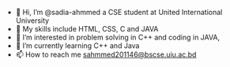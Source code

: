 - 👋 Hi, I’m @sadia-ahmmed a CSE student at United International University 
- 💞️ My skills include HTML, CSS, C and JAVA
- 👀 I’m interested in problem solving in C++ and coding in JAVA,
- 🌱 I’m currently learning C++ and  Java 
- 📫 How to reach me sahmmed201146@bscse.uiu.ac.bd

<!---
sadia-ahmmed/sadia-ahmmed is a ✨ special ✨ repository because its `README.md` (this file) appears on your GitHub profile.
You can click the Preview link to take a look at your changes.
--->
